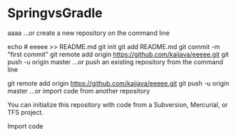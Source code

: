 # SpringvsGradle
aaaa
…or create a new repository on the command line


echo # eeeee >> README.md
git init
git add README.md
git commit -m "first commit"
git remote add origin https://github.com/kaijava/eeeee.git
git push -u origin master
…or push an existing repository from the command line


git remote add origin https://github.com/kaijava/eeeee.git
git push -u origin master
…or import code from another repository

You can initialize this repository with code from a Subversion, Mercurial, or TFS project.

Import code
